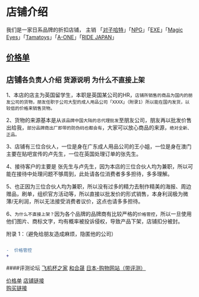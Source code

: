 店铺介绍
=

我们是一家日系品牌的折扣店铺，
主销 「[对子哈特](http://www.toysheart.asia)」「[NPG](https://www.ms-online.co.jp/maker-npg/)」「[EXE](https://www.ms-online.co.jp/maker-gproject/)」「[Magic Eyes](http://magiceyes.jp)」「[Tamatoys](https://www.ms-online.co.jp/maker-tamatoys/)」「[A-ONE](https://www.ms-online.co.jp/maker-aone/)」「[RIDE JAPAN](https://www.ms-online.co.jp/maker-ridejapan/)」

[价格单](https://market.m.taobao.com/apps/market/content/index.html?wh_weex=true&contentId=217381043541)
-
店铺`各负责人介绍`  `货源说明` `为什么不直接上架`
-
1、本店的店主为英国留学生，本职是英国某公司的HR，`店铺所销售的商品为国内的朋友公司的货物，朋友任职于公司大型的成人用品公司「XXXX」（附录1）所以能在国内发货，以较低的价格来销售货物。`

2、货物的来源基本是从`该品牌中国大陆的总代理批发`至朋友公司，朋友再以批发价售出给我，`部分品牌商出厂即带的防伪码也都会有`，大家可以放心商品的来源，`绝对全新、正品。`

3、店铺有三位合伙人，一位是身在广东成人用品公司的王小姐，一位是身在澳门主要在贴吧宣传的卢先生，一位在英国处理订单的张先生。

4、接待客户的主要是 张先生与卢先生，因为本店的三位合伙人均为兼职，所以可能在接待中处理问题不够周到，此处请各位消费者多多担待，多多理解。

5、也正因为三位合伙人均为兼职，所以没有过多的精力去制作精美的海报、周边赠品，刷单，组织官方活动等，所以直接以批发价的形式销售，本身利润极为微薄/无利润，所以无法接受消费者议价，这点也请多多担待。

6、`为什么不直接上架？`因为各个品牌的品牌商有比较严格的`价格管控`，所以一旦使用他们图片、商标文字，均有概率被投诉侵权，导致产品下架，店铺扣分被封。

附录
1：（避免给朋友造成麻烦，隐匿他的公司）




```diff 

-  价格管控
+  

``` 



####评测论坛
[飞机杯之家](https://www.maifjb.com/)
[和合晟](http://bbs.hehesheng.com/)
[日本-购物网站（带评测）](https://www.ms-online.co.jp)










[价格单](https://market.m.taobao.com/apps/market/content/index.html?wh_weex=true&contentId=217381043541)
[店铺链接](https://shop124652346.taobao.com)  
[购买链接](https://item.taobao.com/item.htm?spm=id=584929599371)  
